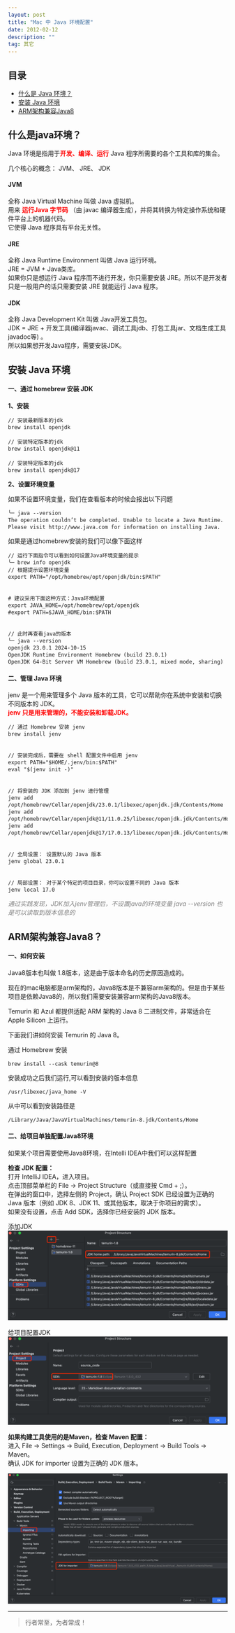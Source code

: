 ```yaml
---
layout: post
title: "Mac 中 Java 环境配置"
date: 2012-02-12
description: ""
tag: 其它
---
```





## 目录
- [什么是 Java 环境？](#content1)   
- [安装 Java 环境](#content2)   
- [ARM架构兼容Java8](#content3)   


## <a id="content1">什么是java环境？</a>


Java 环境是指用于<span style="color:red;font-weight:bold;">开发、编译、运行</span> Java 程序所需要的各个工具和库的集合。

几个核心的概念： JVM、 JRE、  JDK   

#### **JVM**        
全称 Java Virtual Machine 叫做 Java 虚拟机。     
用来 <span style="color:red;font-weight:bold;">运行Java 字节码</span> （由 javac 编译器生成），并将其转换为特定操作系统和硬件平台上的机器代码。        
它使得 Java 程序具有平台无关性。       

#### **JRE**     
全称 Java Runtime Environment 叫做 Java 运行环境。      
JRE = JVM + Java类库。  
如果你只是想运行 Java 程序而不进行开发，你只需要安装 JRE。所以不是开发者只是一般用户的话只需要安装 JRE 就能运行 Java 程序。     

#### **JDK**   
全称 Java Development Kit 叫做 Java开发工具包。    
JDK = JRE + 开发工具(编译器javac、调试工具jdb、打包工具jar、文档生成工具javadoc等) 。         
所以如果想开发Java程序，需要安装JDK。     



## <a id="content2">安装 Java 环境</a>

#### **一、通过 homebrew 安装 JDK**       

**1、安装**    
```text
// 安装最新版本的jdk
brew install openjdk

// 安装特定版本的jdk
brew install openjdk@11

// 安装特定版本的jdk
brew install openjdk@17
```

**2、设置环境变量**    

如果不设置环境变量，我们在查看版本的时候会报出以下问题
```text
╰─ java --version
The operation couldn’t be completed. Unable to locate a Java Runtime.
Please visit http://www.java.com for information on installing Java.
```

如果是通过homebrew安装的我们可以像下面这样    
```text
// 运行下面指令可以看到如何设置Java环境变量的提示
╰─ brew info openjdk
// 根据提示设置环境变量    
export PATH="/opt/homebrew/opt/openjdk/bin:$PATH"


# 建议采用下面这种方式：Java环境配置
export JAVA_HOME=/opt/homebrew/opt/openjdk
#export PATH=$JAVA_HOME/bin:$PATH


// 此时再查看java的版本
╰─ java --version
openjdk 23.0.1 2024-10-15
OpenJDK Runtime Environment Homebrew (build 23.0.1)
OpenJDK 64-Bit Server VM Homebrew (build 23.0.1, mixed mode, sharing)
```

#### **二、管理 Java 环境**    

jenv 是一个用来管理多个 Java 版本的工具，它可以帮助你在系统中安装和切换不同版本的 JDK。   
<span style= "color:red;font-weight:bold;">jenv 只是用来管理的，不能安装和卸载JDK。</span>     

```text
// 通过 Homebrew 安装 jenv
brew install jenv


// 安装完成后，需要在 shell 配置文件中启用 jenv
export PATH="$HOME/.jenv/bin:$PATH"
eval "$(jenv init -)"


// 将安装的 JDK 添加到 jenv 进行管理    
jenv add /opt/homebrew/Cellar/openjdk/23.0.1/libexec/openjdk.jdk/Contents/Home
jenv add /opt/homebrew/Cellar/openjdk@11/11.0.25/libexec/openjdk.jdk/Contents/Home
jenv add /opt/homebrew/Cellar/openjdk@17/17.0.13/libexec/openjdk.jdk/Contents/Home


// 全局设置： 设置默认的 Java 版本
jenv global 23.0.1


// 局部设置： 对于某个特定的项目目录，你可以设置不同的 Java 版本
jenv local 17.0
```

<span style="color:gray;font-size:12;font-style:italic;">通过实践发现，JDK加入jenv管理后，不设置java的环境变量 java --version 也是可以读取到版本信息的</span>


## <a id="content3">ARM架构兼容Java8？</a>

#### **一、如何安装**  

Java8版本也叫做 1.8版本，这是由于版本命名的历史原因造成的。    

现在的mac电脑都是arm架构的，Java8版本是不兼容arm架构的。但是由于某些项目是依赖Java8的，所以我们需要安装兼容arm架构的Java8版本。    

Temurin 和 Azul 都提供适配 ARM 架构的 Java 8 二进制文件，非常适合在 Apple Silicon 上运行。

下面我们讲如何安装 Temurin 的 Java 8。      

通过 Homebrew 安装    
```text
brew install --cask temurin@8
```
安装成功之后我们运行,可以看到安装的版本信息   
```text
/usr/libexec/java_home -V
```
从中可以看到安装路径是

```text
/Library/Java/JavaVirtualMachines/temurin-8.jdk/Contents/Home
```

#### **二、给项目单独配置Java8环境**    

如果某个项目需要使用Java8环境，在Intelli IDEA中我们可以这样配置    

**检查 JDK 配置：**   
打开 IntelliJ IDEA，进入项目。    
点击顶部菜单栏的 File -> Project Structure（或直接按 Cmd + ;）。    
在弹出的窗口中，选择左侧的 Project，确认 Project SDK 已经设置为正确的 Java 版本（例如 JDK 8、JDK 11、或其他版本，取决于你项目的需求）。    
如果没有设置，点击 Add SDK，选择你已经安装的 JDK 版本。    

添加JDK
<img src="/images/Other/5.png">

给项目配置JDK
<img src="/images/Other/6.png">



**如果构建工具使用的是Maven，检查 Maven 配置：**       
进入 File -> Settings -> Build, Execution, Deployment -> Build Tools -> Maven。     
确认 JDK for importer 设置为正确的 JDK 版本。   

<img src="/images/Other/7.png">




----------
>  行者常至，为者常成！



